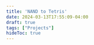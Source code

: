 ```yaml
---
title: 'NAND to Tetris'
date: 2024-03-13T17:55:09-04:00
draft: true
tags: ["Projects"]
hideToc: true
---
```


